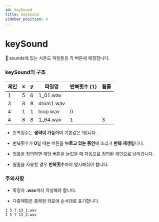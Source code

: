 ```yaml
---
id: keySound
title: keySound
sidebar_position: 4
---
```


# keySound

📁 sounds에 있는 사운드 파일들을 각 버튼에 매핑합니다.

### keySound의 구조

| 체인 | x | y | 파일명 | 반복횟수 (1) | 웜홀 |
| --- | --- | --- | --- | --- | --- |
| 1 | 5 | 6 | 1_01.wav | | |​
| 3 | 8 | 8 | drum1.wav | | |
| 4 | 1 | 1 | loop.wav | 0 | |
| 4 | 8 | 8 | 1_64.wav | 1 | 3 |

- 반복횟수는 **생략이 가능**하며 기본값은 1입니다.
    
- 반복횟수가 **0**일 때는 버튼을 **누르고 있는 동안**에 소리가 **반복 재생**됩니다.
    
- 웜홀을 정의하면 해당 버튼을 눌렀을 때 자동으로 정의된 체인으로 넘어갑니다.
    
- 웜홀을 사용할 경우 **반복횟수**까지 명시해줘야 합니다.
    

### 주의사항

- 확장자 **.wav**까지 작성해야 합니다.
    
- 다중매핑은 중복된 좌표에 순서대로 표기합니다.
```
1 5 7 13_1.wav
1 5 7 13_2.wav
```